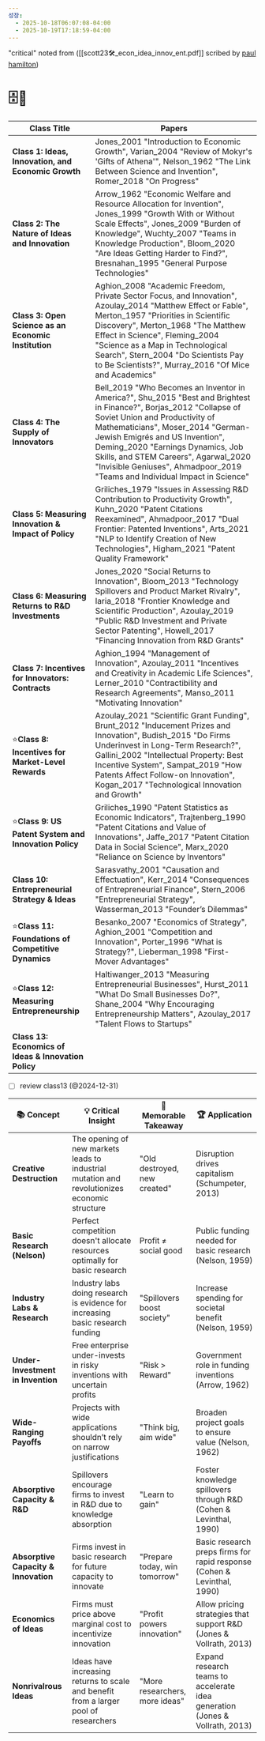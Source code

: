 ```yaml
---
성장:
  - 2025-10-18T06:07:08-04:00
  - 2025-10-19T17:18:59-04:00
---
```

"critical" noted from ([[scott23🛠️_econ_idea_innov_ent.pdf]] scribed by [paul hamilton](https://paul-j-hamilton.github.io/))

# 🗄️🐢

| **Class Title**                                       | **Papers**                                                                                                                                                                                                                                                                                                                                                                            |
| ----------------------------------------------------- | ------------------------------------------------------------------------------------------------------------------------------------------------------------------------------------------------------------------------------------------------------------------------------------------------------------------------------------------------------------------------------------- |
| **Class 1: Ideas, Innovation, and Economic Growth**   | Jones_2001 "Introduction to Economic Growth", Varian_2004 "Review of Mokyr's 'Gifts of Athena'", Nelson_1962 "The Link Between Science and Invention", Romer_2018 "On Progress"                                                                                                                                                                                                       |
| **Class 2: The Nature of Ideas and Innovation**       | Arrow_1962 "Economic Welfare and Resource Allocation for Invention", Jones_1999 "Growth With or Without Scale Effects", Jones_2009 "Burden of Knowledge", Wuchty_2007 "Teams in Knowledge Production", Bloom_2020 "Are Ideas Getting Harder to Find?", Bresnahan_1995 "General Purpose Technologies"                                                                                  |
| **Class 3: Open Science as an Economic Institution**  | Aghion_2008 "Academic Freedom, Private Sector Focus, and Innovation", Azoulay_2014 "Matthew Effect or Fable", Merton_1957 "Priorities in Scientific Discovery", Merton_1968 "The Matthew Effect in Science", Fleming_2004 "Science as a Map in Technological Search", Stern_2004 "Do Scientists Pay to Be Scientists?", Murray_2016 "Of Mice and Academics"                           |
| **Class 4: The Supply of Innovators**                 | Bell_2019 "Who Becomes an Inventor in America?", Shu_2015 "Best and Brightest in Finance?", Borjas_2012 "Collapse of Soviet Union and Productivity of Mathematicians", Moser_2014 "German-Jewish Emigrés and US Invention", Deming_2020 "Earnings Dynamics, Job Skills, and STEM Careers", Agarwal_2020 "Invisible Geniuses", Ahmadpoor_2019 "Teams and Individual Impact in Science" |
| **Class 5: Measuring Innovation & Impact of Policy**  | Griliches_1979 "Issues in Assessing R&D Contribution to Productivity Growth", Kuhn_2020 "Patent Citations Reexamined", Ahmadpoor_2017 "Dual Frontier: Patented Inventions", Arts_2021 "NLP to Identify Creation of New Technologies", Higham_2021 "Patent Quality Framework"                                                                                                          |
| **Class 6: Measuring Returns to R&D Investments**     | Jones_2020 "Social Returns to Innovation", Bloom_2013 "Technology Spillovers and Product Market Rivalry", Iaria_2018 "Frontier Knowledge and Scientific Production", Azoulay_2019 "Public R&D Investment and Private Sector Patenting", Howell_2017 "Financing Innovation from R&D Grants"                                                                                            |
| **Class 7: Incentives for Innovators: Contracts**     | Aghion_1994 "Management of Innovation", Azoulay_2011 "Incentives and Creativity in Academic Life Sciences", Lerner_2010 "Contractibility and Research Agreements", Manso_2011 "Motivating Innovation"                                                                                                                                                                                 |
| ⭐️**Class 8: Incentives for Market-Level Rewards**    | Azoulay_2021 "Scientific Grant Funding", Brunt_2012 "Inducement Prizes and Innovation", Budish_2015 "Do Firms Underinvest in Long-Term Research?", Gallini_2002 "Intellectual Property: Best Incentive System", Sampat_2019 "How Patents Affect Follow-on Innovation", Kogan_2017 "Technological Innovation and Growth"                                                               |
| ⭐️**Class 9: US Patent System and Innovation Policy** | Griliches_1990 "Patent Statistics as Economic Indicators", Trajtenberg_1990 "Patent Citations and Value of Innovations", Jaffe_2017 "Patent Citation Data in Social Science", Marx_2020 "Reliance on Science by Inventors"                                                                                                                                                            |
| **Class 10: Entrepreneurial Strategy & Ideas**        | Sarasvathy_2001 "Causation and Effectuation", Kerr_2014 "Consequences of Entrepreneurial Finance", Stern_2006 "Entrepreneurial Strategy", Wasserman_2013 "Founder’s Dilemmas"                                                                                                                                                                                                         |
| ⭐️**Class 11: Foundations of Competitive Dynamics**   | Besanko_2007 "Economics of Strategy", Aghion_2001 "Competition and Innovation", Porter_1996 "What is Strategy?", Lieberman_1998 "First-Mover Advantages"                                                                                                                                                                                                                              |
| ⭐️**Class 12: Measuring Entrepreneurship**            | Haltiwanger_2013 "Measuring Entrepreneurial Businesses", Hurst_2011 "What Do Small Businesses Do?", Shane_2004 "Why Encouraging Entrepreneurship Matters", Azoulay_2017 "Talent Flows to Startups"                                                                                                                                                                                    |
| **Class 13: Economics of Ideas & Innovation Policy**  |                                                                                                                                                                                                                                                                                                                                                                                       |
- [ ] review class13 (@2024-12-31)

| 📚 **Concept** | 💡 **Critical Insight** | 🔑 **Memorable Takeaway** | 🏆 **Application** |
|----------------|-------------------------|---------------------------|--------------------|
| **Creative Destruction** | The opening of new markets leads to industrial mutation and revolutionizes economic structure | "Old destroyed, new created" | Disruption drives capitalism (Schumpeter, 2013) |
| **Basic Research (Nelson)** | Perfect competition doesn't allocate resources optimally for basic research | Profit ≠ social good | Public funding needed for basic research (Nelson, 1959) |
| **Industry Labs & Research** | Industry labs doing research is evidence for increasing basic research funding | "Spillovers boost society" | Increase spending for societal benefit (Nelson, 1959) |
| **Under-Investment in Invention** | Free enterprise under-invests in risky inventions with uncertain profits | "Risk > Reward" | Government role in funding inventions (Arrow, 1962) |
| **Wide-Ranging Payoffs** | Projects with wide applications shouldn’t rely on narrow justifications | "Think big, aim wide" | Broaden project goals to ensure value (Nelson, 1962) |
| **Absorptive Capacity & R&D** | Spillovers encourage firms to invest in R&D due to knowledge absorption | "Learn to gain" | Foster knowledge spillovers through R&D (Cohen & Levinthal, 1990) |
| **Absorptive Capacity & Innovation** | Firms invest in basic research for future capacity to innovate | "Prepare today, win tomorrow" | Basic research preps firms for rapid response (Cohen & Levinthal, 1990) |
| **Economics of Ideas** | Firms must price above marginal cost to incentivize innovation | "Profit powers innovation" | Allow pricing strategies that support R&D (Jones & Vollrath, 2013) |
| **Nonrivalrous Ideas** | Ideas have increasing returns to scale and benefit from a larger pool of researchers | "More researchers, more ideas" | Expand research teams to accelerate idea generation (Jones & Vollrath, 2013) |
